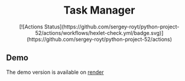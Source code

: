 <div align="center">

<h1>Task Manager</h1>
[![Actions Status](https://github.com/sergey-royt/python-project-52/actions/workflows/hexlet-check.yml/badge.svg)](https://github.com/sergey-royt/python-project-52/actions)
</div>
<h2>Demo</h2>
<p>The demo version is available on <a href="https://task-manager-xrjv.onrender.com">render</a></p>


